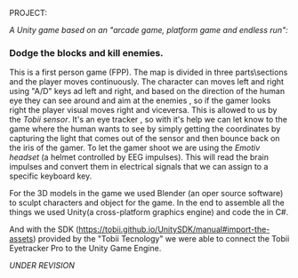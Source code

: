PROJECT:

*A Unity game based on an "arcade game, platform game and endless run":*
### Dodge the blocks and kill enemies.

This is a first person game (FPP). 
The map is divided in three parts\sections and the player moves continuously.
The character can moves left and right using "A/D" keys ad left and right, and based on the direction of the human eye they can see around and aim at the enemies , so if the gamer looks right the player visual moves right and viceversa.
This is allowed to us by the *_Tobii sensor_*. It's an eye tracker , so with it's help we can let know to the game where the human wants to see by simply getting the coordinates by capturing the light that comes out of the sensor and then bounce back on the iris of the gamer. 
To let the gamer shoot we are using the *_Emotiv headset_* (a helmet controlled by EEG impulses). This will read the brain impulses and convert them in electrical signals that we can assign to a specific keyboard key. 

For the 3D models in the game we used Blender (an oper source software) to sculpt characters and object for the game. 
In the end to assemble all the things we used Unity(a cross-platform graphics engine) and code the in C#.

And with the SDK (https://tobii.github.io/UnitySDK/manual#import-the-assets) provided by the "Tobii Tecnology" we were able to connect the Tobii Eyetracker Pro to the Unity Game Engine.   


_UNDER REVISION_
